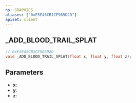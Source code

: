 ```yaml
---
ns: GRAPHICS
aliases: ["0xF5E45CB1CF965D2D"]
apiset: client
---
```

## _ADD_BLOOD_TRAIL_SPLAT

```c
// 0xF5E45CB1CF965D2D
void _ADD_BLOOD_TRAIL_SPLAT(float x, float y, float z);
```


## Parameters
* **x**:
* **y**:
* **z**: